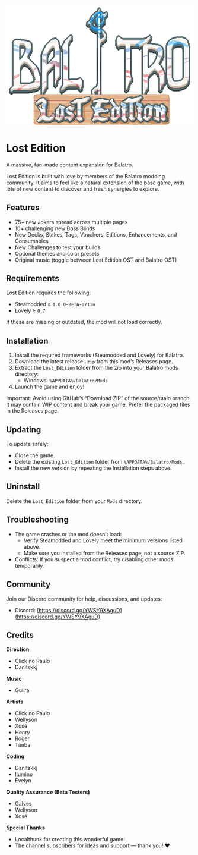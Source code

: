 <p align="center">
	<img src="assets/2x/Logo.png" alt="Lost Edition Logo" width="520" />
</p>

# Lost Edition

A massive, fan-made content expansion for Balatro.

Lost Edition is built with love by members of the Balatro modding community. It aims to feel like a natural extension of the base game, with lots of new content to discover and fresh synergies to explore.


## Features
- 75+ new Jokers spread across multiple pages
- 10+ challenging new Boss Blinds
- New Decks, Stakes, Tags, Vouchers, Editions, Enhancements, and Consumables
- New Challenges to test your builds
- Optional themes and color presets
- Original music (toggle between Lost Edition OST and Balatro OST)

## Requirements
Lost Edition requires the following:

- Steamodded ≥ `1.0.0~BETA-0711a`
- Lovely ≥ `0.7`

If these are missing or outdated, the mod will not load correctly.

## Installation
1. Install the required frameworks (Steamodded and Lovely) for Balatro.
2. Download the latest release `.zip` from this mod’s Releases page.
3. Extract the `Lost_Edition` folder from the zip into your Balatro mods directory:
	 - Windows: `%APPDATA%/Balatro/Mods`
4. Launch the game and enjoy!

Important: Avoid using GitHub’s “Download ZIP” of the source/main branch. It may contain WIP content and break your game. Prefer the packaged files in the Releases page.

## Updating
To update safely:
- Close the game.
- Delete the existing `Lost_Edition` folder from `%APPDATA%/Balatro/Mods`.
- Install the new version by repeating the Installation steps above.

## Uninstall
Delete the `Lost_Edition` folder from your `Mods` directory.

## Troubleshooting
- The game crashes or the mod doesn’t load:
	- Verify Steamodded and Lovely meet the minimum versions listed above.
	- Make sure you installed from the Releases page, not a source ZIP.
- Conflicts: If you suspect a mod conflict, try disabling other mods temporarily.

## Community
Join our Discord community for help, discussions, and updates:
- Discord: [https://discord.gg/YWSY9XAguD](https://discord.gg/YWSY9XAguD)

## Credits

**Direction**
- Click no Paulo
- Danitskkj

**Music**
- Gulira

**Artists**
- Click no Paulo
- Wellyson
- Xosé
- Henry
- Roger
- Timba

**Coding**
- Danitskkj
- Ilumino
- Evelyn

**Quality Assurance (Beta Testers)**
- Galves
- Wellyson
- Xosé

**Special Thanks**
- Localthunk for creating this wonderful game!
- The channel subscribers for ideas and support — thank you! ❤️
